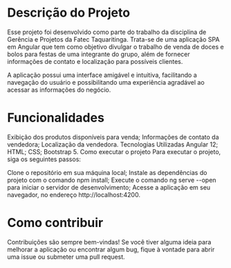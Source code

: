 # Descrição do Projeto

Esse projeto foi desenvolvido como parte do trabalho da disciplina de Gerência e Projetos da Fatec Taquaritinga. Trata-se de uma aplicação SPA em Angular que tem como objetivo divulgar o trabalho de venda de doces e bolos para festas de uma integrante do grupo, além de fornecer informações de contato e localização para possíveis clientes.

A aplicação possui uma interface amigável e intuitiva, facilitando a navegação do usuário e possibilitando uma experiência agradável ao acessar as informações do negócio.

# Funcionalidades

Exibição dos produtos disponíveis para venda;
Informações de contato da vendedora;
Localização da vendedora.
Tecnologias Utilizadas
Angular 12;
HTML;
CSS;
Bootstrap 5.
Como executar o projeto
Para executar o projeto, siga os seguintes passos:

Clone o repositório em sua máquina local;
Instale as dependências do projeto com o comando npm install;
Execute o comando ng serve --open para iniciar o servidor de desenvolvimento;
Acesse a aplicação em seu navegador, no endereço http://localhost:4200.

# Como contribuir

Contribuições são sempre bem-vindas! Se você tiver alguma ideia para melhorar a aplicação ou encontrar algum bug, fique à vontade para abrir uma issue ou submeter uma pull request.



